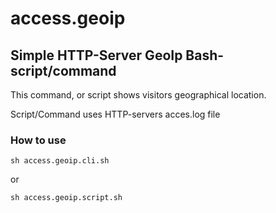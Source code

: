 # access.geoip

## Simple HTTP-Server GeoIp Bash-script/command 

This command, or script shows visitors geographical location.

Script/Command uses HTTP-servers acces.log file

### How to use

```
sh access.geoip.cli.sh
```

or
```
sh access.geoip.script.sh
```
